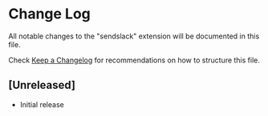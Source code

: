 # Change Log

All notable changes to the "sendslack" extension will be documented in this file.

Check [Keep a Changelog](http://keepachangelog.com/) for recommendations on how to structure this file.

## [Unreleased]

- Initial release

